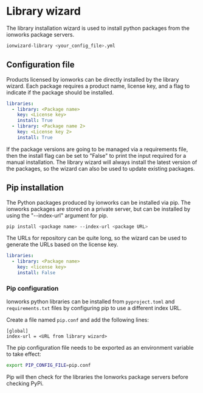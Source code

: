 # Library wizard

The library installation wizard is used to install python packages from
the ionworks package servers.

```bash
ionwizard-library <your_config_file>.yml
```

## Configuration file

Products licensed by ionworks can be directly installed by the library 
wizard. Each package requires a product name, license key, and a flag to 
indicate if the package should be installed.
```yaml
libraries:
  - library: <Package name>
    key: <License key>
    install: True
  - library: <Package name 2>
    key: <License key 2>
    install: True
```
If the package versions are going to be managed via a requirements file,
then the install flag can be set to "False" to print the input required 
for a manual installation. The library wizard will always install the 
latest version of the packages, so the wizard can also be used to update 
existing packages.

## Pip installation

The Python packages produced by ionworks can be installed via pip.
The ionworks packages are stored on a private server, but can be
installed by using the "--index-url" argument for pip.

```bash
pip install <package name> --index-url <package URL>
```

The URLs for repository can be quite long, so the wizard can be
used to generate the URLs based on the license key.
```yaml
libraries:
  - library: <Package name>
    key: <license key>
    install: False
```

### Pip configuration

Ionworks python libraries can be installed from `pyproject.toml` and 
`requirements.txt` files by configuring pip to use a different index URL.

Create a file named ```pip.conf``` and add the following lines:
```
[global]
index-url = <URL from library wizard>
```

The pip configuration file needs to be exported as an environment
variable to take effect:
```bash
export PIP_CONFIG_FILE=pip.conf
```

Pip will then check for the libraries the Ionworks package servers
before checking PyPi.
